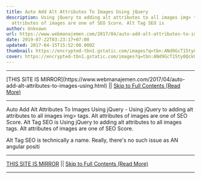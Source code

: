 ```yaml
---
title: Auto Add Alt Attributes To Images Using jQuery
description: Using jQuery to adding alt attributes to all images img> tags. Alt
  attributes of images are one of SEO Score. Alt Tag SEO is
author: Unknown
url: https://www.webmanajemen.com/2017/04/auto-add-alt-attributes-to-images-using.html
date: 2019-07-22T03:23:17+07:00
updated: 2017-04-15T15:52:00.000Z
thumbnail: https://encrypted-tbn1.gstatic.com/images?q=tbn:ANd9GcT15ty0QckURBti5Zj3AddI7sOew19yh8zjKsfJC3Wlu0dFXd2rVQ
cover: https://encrypted-tbn1.gstatic.com/images?q=tbn:ANd9GcT15ty0QckURBti5Zj3AddI7sOew19yh8zjKsfJC3Wlu0dFXd2rVQ
---
```


<hr/> [THIS SITE IS MIRROR](https://www.webmanajemen.com/2017/04/auto-add-alt-attributes-to-images-using.html) || <a href="https://www.webmanajemen.com/2017/04/auto-add-alt-attributes-to-images-using.html" rel="follow" class="button" id="read-more">Skip to Full Contents (Read More)</a> <hr/> Auto Add Alt Attributes To Images Using jQuery - Using jQuery to adding alt attributes to all images img> tags. Alt attributes of images are one of SEO Score. Alt Tag SEO is Using jQuery to adding alt attributes to all images <img> tags. 
Alt attributes of images are one of SEO Score. 


Alt Tag SEO is technically a name.
Really, there's no such issue as AN angular positi <hr/> [THIS SITE IS MIRROR](https://www.webmanajemen.com/2017/04/auto-add-alt-attributes-to-images-using.html) || <a href="https://www.webmanajemen.com/2017/04/auto-add-alt-attributes-to-images-using.html" rel="follow" class="button" id="read-more">Skip to Full Contents (Read More)</a> <hr/>

<script>
    if (location.host.includes('dimaslanjaka12')) {
      location.replace('https://www.webmanajemen.com/2017/04/auto-add-alt-attributes-to-images-using.html');
    }
  </script>